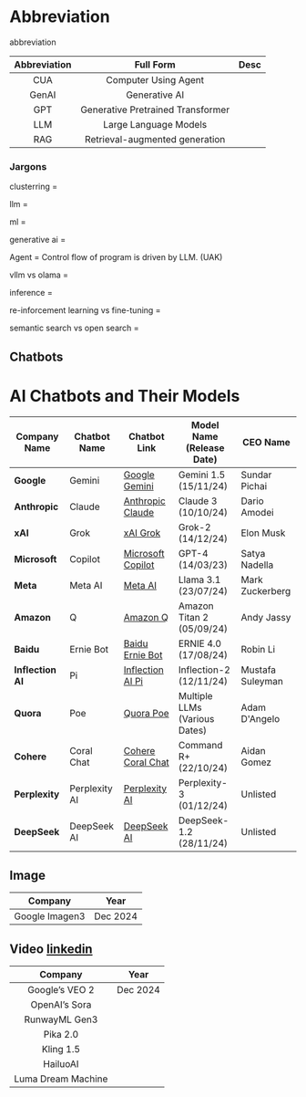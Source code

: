# Abbreviation
abbreviation

Abbreviation|Full Form|Desc
:-:|:-:|:-:
CUA|Computer Using Agent|
GenAI|Generative AI|
GPT|Generative Pretrained Transformer|
LLM|Large Language Models|
RAG|Retrieval-augmented generation|

### Jargons

clusterring =

llm =

ml =

generative ai =

Agent = Control flow of program is driven by LLM. (UAK)

vllm vs olama = 

inference = 

re-inforcement learning vs fine-tuning =

semantic search vs open search =  

 

## Chatbots

# AI Chatbots and Their Models

| **Company Name**  | **Chatbot Name** | **Chatbot Link**                              | **Model Name (Release Date)** | **CEO Name**        |
|--------------------|------------------|-----------------------------------------------|--------------------------------|---------------------|
| **Google**         | Gemini           | [Google Gemini](https://www.barrons.com/advisor/articles/ai-google-gemini-comparison-chatgpt-d41c6d19) | Gemini 1.5 (15/11/24)          | Sundar Pichai       |
| **Anthropic**      | Claude           | [Anthropic Claude](https://www.anthropic.com/news/introducing-claude) | Claude 3 (10/10/24)             | Dario Amodei        |
| **xAI**            | Grok             | [xAI Grok](https://www.ft.com/content/547f9a3a-1399-4623-86e0-6764b873b9f1) | Grok-2 (14/12/24)               | Elon Musk           |
| **Microsoft**      | Copilot          | [Microsoft Copilot](https://surferseo.com/blog/best-chatgpt-alternatives/) | GPT-4 (14/03/23)                | Satya Nadella       |
| **Meta**           | Meta AI          | [Meta AI](https://www.the-sun.com/tech/12000550/meta-llama-ai-chatgpt-competitor-open-source-release/) | Llama 3.1 (23/07/24)            | Mark Zuckerberg     |
| **Amazon**         | Q                | [Amazon Q](https://en.wikipedia.org/wiki/List_of_chatbots) | Amazon Titan 2 (05/09/24)       | Andy Jassy          |
| **Baidu**          | Ernie Bot        | [Baidu Ernie Bot](https://en.wikipedia.org/wiki/List_of_chatbots) | ERNIE 4.0 (17/08/24)            | Robin Li            |
| **Inflection AI**  | Pi               | [Inflection AI Pi](https://kristihines.com/top-ai-chatbots-playgrounds/) | Inflection-2 (12/11/24)         | Mustafa Suleyman    |
| **Quora**          | Poe              | [Quora Poe](https://kristihines.com/top-ai-chatbots-playgrounds/) | Multiple LLMs (Various Dates)   | Adam D'Angelo       |
| **Cohere**         | Coral Chat       | [Cohere Coral Chat](https://kristihines.com/top-ai-chatbots-playgrounds/) | Command R+ (22/10/24)           | Aidan Gomez         |
| **Perplexity**     | Perplexity AI    | [Perplexity AI](https://www.perplexity.ai/)   | Perplexity-3 (01/12/24)         | Unlisted            |
| **DeepSeek**       | DeepSeek AI      | [DeepSeek AI](https://deepseek.com)           | DeepSeek-1.2 (28/11/24)         | Unlisted            |

## Image

Company|Year
:-:|:-:
Google Imagen3|Dec 2024

## Video [linkedin](https://www.linkedin.com/feed/update/urn:li:activity:7275475143840190464/)

Company|Year
:-:|:-:
Google’s VEO 2|Dec 2024
OpenAI’s Sora|
RunwayML Gen3|
Pika 2.0|
Kling 1.5| 
HailuoAI|
Luma Dream Machine|
